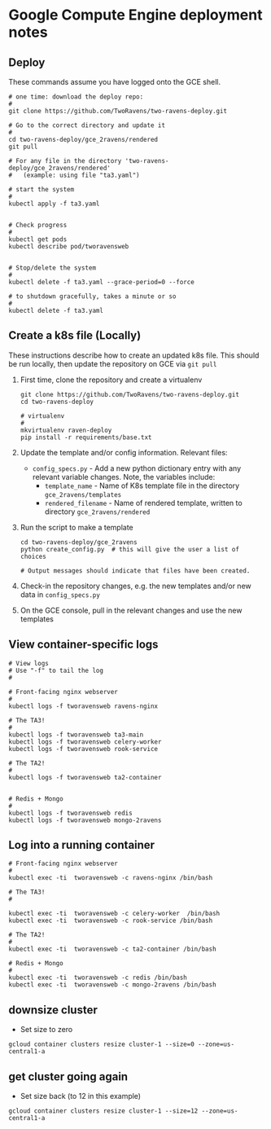 # Google Compute Engine deployment notes

## Deploy

These commands assume you have logged onto the GCE shell.

```
# one time: download the deploy repo:
#
git clone https://github.com/TwoRavens/two-ravens-deploy.git

# Go to the correct directory and update it
#
cd two-ravens-deploy/gce_2ravens/rendered
git pull

# For any file in the directory 'two-ravens-deploy/gce_2ravens/rendered'
#   (example: using file "ta3.yaml")

# start the system
#
kubectl apply -f ta3.yaml


# Check progress
#
kubectl get pods
kubectl describe pod/tworavensweb


# Stop/delete the system
#
kubectl delete -f ta3.yaml --grace-period=0 --force

# to shutdown gracefully, takes a minute or so
#
kubectl delete -f ta3.yaml

```


## Create a k8s file (Locally)

These instructions describe how to create an updated k8s file.
This should be run locally, then update the repository on GCE via `git pull`

1. First time, clone the repository and create a virtualenv
    ```
    git clone https://github.com/TwoRavens/two-ravens-deploy.git
    cd two-ravens-deploy

    # virtualenv
    #
    mkvirtualenv raven-deploy
    pip install -r requirements/base.txt
    ```
2. Update the template and/or config information.  Relevant files:

    - `config_specs.py` - Add a new python dictionary entry with any relevant variable changes.  Note, the variables include:
      - `template_name` - Name of K8s template file in the directory `gce_2ravens/templates`
      - `rendered_filename` - Name of rendered template, written to directory `gce_2ravens/rendered`

3. Run the script to make a template
    ```
    cd two-ravens-deploy/gce_2ravens
    python create_config.py  # this will give the user a list of choices

    # Output messages should indicate that files have been created.
    ```

4. Check-in the repository changes, e.g. the new templates and/or new data in `config_specs.py`

5. On the GCE console, pull in the relevant changes and use the new templates


## View container-specific logs

```
# View logs
# Use "-f" to tail the log
#

# Front-facing nginx webserver
#
kubectl logs -f tworavensweb ravens-nginx

# The TA3!
#
kubectl logs -f tworavensweb ta3-main
kubectl logs -f tworavensweb celery-worker
kubectl logs -f tworavensweb rook-service

# The TA2!
#
kubectl logs -f tworavensweb ta2-container


# Redis + Mongo
#
kubectl logs -f tworavensweb redis
kubectl logs -f tworavensweb mongo-2ravens

```

## Log into a running container

```
# Front-facing nginx webserver
#
kubectl exec -ti  tworavensweb -c ravens-nginx /bin/bash

# The TA3!
#

kubectl exec -ti  tworavensweb -c celery-worker  /bin/bash
kubectl exec -ti  tworavensweb -c rook-service /bin/bash

# The TA2!
#
kubectl exec -ti  tworavensweb -c ta2-container /bin/bash

# Redis + Mongo
#
kubectl exec -ti  tworavensweb -c redis /bin/bash
kubectl exec -ti  tworavensweb -c mongo-2ravens /bin/bash

```

## downsize cluster

- Set size to zero

```
gcloud container clusters resize cluster-1 --size=0 --zone=us-central1-a
```

## get cluster going again

- Set size back (to 12 in this example)

```
gcloud container clusters resize cluster-1 --size=12 --zone=us-central1-a
```

